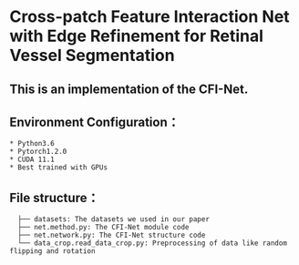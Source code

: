 # Cross-patch Feature Interaction Net with Edge Refinement for Retinal Vessel Segmentation

## This is an implementation of the CFI-Net.

## Environment Configuration：

```
* Python3.6
* Pytorch1.2.0
* CUDA 11.1
* Best trained with GPUs
```

## File structure：

```
  ├── datasets: The datasets we used in our paper
  ├── net.method.py: The CFI-Net module code
  ├── net.network.py: The CFI-Net structure code
  └── data_crop.read_data_crop.py: Preprocessing of data like random flipping and rotation
```
